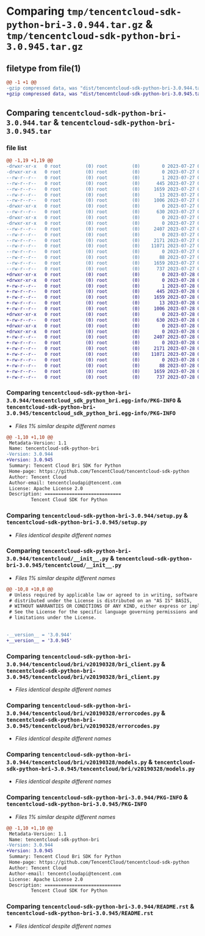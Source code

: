 # Comparing `tmp/tencentcloud-sdk-python-bri-3.0.944.tar.gz` & `tmp/tencentcloud-sdk-python-bri-3.0.945.tar.gz`

## filetype from file(1)

```diff
@@ -1 +1 @@
-gzip compressed data, was "dist/tencentcloud-sdk-python-bri-3.0.944.tar", last modified: Thu Jul 27 02:10:00 2023, max compression
+gzip compressed data, was "dist/tencentcloud-sdk-python-bri-3.0.945.tar", last modified: Fri Jul 28 00:22:30 2023, max compression
```

## Comparing `tencentcloud-sdk-python-bri-3.0.944.tar` & `tencentcloud-sdk-python-bri-3.0.945.tar`

### file list

```diff
@@ -1,19 +1,19 @@
-drwxr-xr-x   0 root         (0) root         (0)        0 2023-07-27 02:10:00.000000 tencentcloud-sdk-python-bri-3.0.944/
-drwxr-xr-x   0 root         (0) root         (0)        0 2023-07-27 02:10:00.000000 tencentcloud-sdk-python-bri-3.0.944/tencentcloud_sdk_python_bri.egg-info/
--rw-r--r--   0 root         (0) root         (0)        1 2023-07-27 02:10:00.000000 tencentcloud-sdk-python-bri-3.0.944/tencentcloud_sdk_python_bri.egg-info/dependency_links.txt
--rw-r--r--   0 root         (0) root         (0)      445 2023-07-27 02:10:00.000000 tencentcloud-sdk-python-bri-3.0.944/tencentcloud_sdk_python_bri.egg-info/SOURCES.txt
--rw-r--r--   0 root         (0) root         (0)     1659 2023-07-27 02:10:00.000000 tencentcloud-sdk-python-bri-3.0.944/tencentcloud_sdk_python_bri.egg-info/PKG-INFO
--rw-r--r--   0 root         (0) root         (0)       13 2023-07-27 02:10:00.000000 tencentcloud-sdk-python-bri-3.0.944/tencentcloud_sdk_python_bri.egg-info/top_level.txt
--rw-r--r--   0 root         (0) root         (0)     1006 2023-07-27 02:10:00.000000 tencentcloud-sdk-python-bri-3.0.944/setup.py
-drwxr-xr-x   0 root         (0) root         (0)        0 2023-07-27 02:10:00.000000 tencentcloud-sdk-python-bri-3.0.944/tencentcloud/
--rw-r--r--   0 root         (0) root         (0)      630 2023-07-27 02:10:00.000000 tencentcloud-sdk-python-bri-3.0.944/tencentcloud/__init__.py
-drwxr-xr-x   0 root         (0) root         (0)        0 2023-07-27 02:10:00.000000 tencentcloud-sdk-python-bri-3.0.944/tencentcloud/bri/
-drwxr-xr-x   0 root         (0) root         (0)        0 2023-07-27 02:10:00.000000 tencentcloud-sdk-python-bri-3.0.944/tencentcloud/bri/v20190328/
--rw-r--r--   0 root         (0) root         (0)     2407 2023-07-27 02:10:00.000000 tencentcloud-sdk-python-bri-3.0.944/tencentcloud/bri/v20190328/bri_client.py
--rw-r--r--   0 root         (0) root         (0)        0 2023-07-27 02:10:00.000000 tencentcloud-sdk-python-bri-3.0.944/tencentcloud/bri/v20190328/__init__.py
--rw-r--r--   0 root         (0) root         (0)     2171 2023-07-27 02:10:00.000000 tencentcloud-sdk-python-bri-3.0.944/tencentcloud/bri/v20190328/errorcodes.py
--rw-r--r--   0 root         (0) root         (0)    11071 2023-07-27 02:10:00.000000 tencentcloud-sdk-python-bri-3.0.944/tencentcloud/bri/v20190328/models.py
--rw-r--r--   0 root         (0) root         (0)        0 2023-07-27 02:10:00.000000 tencentcloud-sdk-python-bri-3.0.944/tencentcloud/bri/__init__.py
--rw-r--r--   0 root         (0) root         (0)       88 2023-07-27 02:10:00.000000 tencentcloud-sdk-python-bri-3.0.944/setup.cfg
--rw-r--r--   0 root         (0) root         (0)     1659 2023-07-27 02:10:00.000000 tencentcloud-sdk-python-bri-3.0.944/PKG-INFO
--rw-r--r--   0 root         (0) root         (0)      737 2023-07-27 02:10:00.000000 tencentcloud-sdk-python-bri-3.0.944/README.rst
+drwxr-xr-x   0 root         (0) root         (0)        0 2023-07-28 00:22:30.000000 tencentcloud-sdk-python-bri-3.0.945/
+drwxr-xr-x   0 root         (0) root         (0)        0 2023-07-28 00:22:30.000000 tencentcloud-sdk-python-bri-3.0.945/tencentcloud_sdk_python_bri.egg-info/
+-rw-r--r--   0 root         (0) root         (0)        1 2023-07-28 00:22:30.000000 tencentcloud-sdk-python-bri-3.0.945/tencentcloud_sdk_python_bri.egg-info/dependency_links.txt
+-rw-r--r--   0 root         (0) root         (0)      445 2023-07-28 00:22:30.000000 tencentcloud-sdk-python-bri-3.0.945/tencentcloud_sdk_python_bri.egg-info/SOURCES.txt
+-rw-r--r--   0 root         (0) root         (0)     1659 2023-07-28 00:22:30.000000 tencentcloud-sdk-python-bri-3.0.945/tencentcloud_sdk_python_bri.egg-info/PKG-INFO
+-rw-r--r--   0 root         (0) root         (0)       13 2023-07-28 00:22:30.000000 tencentcloud-sdk-python-bri-3.0.945/tencentcloud_sdk_python_bri.egg-info/top_level.txt
+-rw-r--r--   0 root         (0) root         (0)     1006 2023-07-28 00:22:30.000000 tencentcloud-sdk-python-bri-3.0.945/setup.py
+drwxr-xr-x   0 root         (0) root         (0)        0 2023-07-28 00:22:30.000000 tencentcloud-sdk-python-bri-3.0.945/tencentcloud/
+-rw-r--r--   0 root         (0) root         (0)      630 2023-07-28 00:22:30.000000 tencentcloud-sdk-python-bri-3.0.945/tencentcloud/__init__.py
+drwxr-xr-x   0 root         (0) root         (0)        0 2023-07-28 00:22:30.000000 tencentcloud-sdk-python-bri-3.0.945/tencentcloud/bri/
+drwxr-xr-x   0 root         (0) root         (0)        0 2023-07-28 00:22:30.000000 tencentcloud-sdk-python-bri-3.0.945/tencentcloud/bri/v20190328/
+-rw-r--r--   0 root         (0) root         (0)     2407 2023-07-28 00:22:30.000000 tencentcloud-sdk-python-bri-3.0.945/tencentcloud/bri/v20190328/bri_client.py
+-rw-r--r--   0 root         (0) root         (0)        0 2023-07-28 00:22:30.000000 tencentcloud-sdk-python-bri-3.0.945/tencentcloud/bri/v20190328/__init__.py
+-rw-r--r--   0 root         (0) root         (0)     2171 2023-07-28 00:22:30.000000 tencentcloud-sdk-python-bri-3.0.945/tencentcloud/bri/v20190328/errorcodes.py
+-rw-r--r--   0 root         (0) root         (0)    11071 2023-07-28 00:22:30.000000 tencentcloud-sdk-python-bri-3.0.945/tencentcloud/bri/v20190328/models.py
+-rw-r--r--   0 root         (0) root         (0)        0 2023-07-28 00:22:30.000000 tencentcloud-sdk-python-bri-3.0.945/tencentcloud/bri/__init__.py
+-rw-r--r--   0 root         (0) root         (0)       88 2023-07-28 00:22:30.000000 tencentcloud-sdk-python-bri-3.0.945/setup.cfg
+-rw-r--r--   0 root         (0) root         (0)     1659 2023-07-28 00:22:30.000000 tencentcloud-sdk-python-bri-3.0.945/PKG-INFO
+-rw-r--r--   0 root         (0) root         (0)      737 2023-07-28 00:22:30.000000 tencentcloud-sdk-python-bri-3.0.945/README.rst
```

### Comparing `tencentcloud-sdk-python-bri-3.0.944/tencentcloud_sdk_python_bri.egg-info/PKG-INFO` & `tencentcloud-sdk-python-bri-3.0.945/tencentcloud_sdk_python_bri.egg-info/PKG-INFO`

 * *Files 1% similar despite different names*

```diff
@@ -1,10 +1,10 @@
 Metadata-Version: 1.1
 Name: tencentcloud-sdk-python-bri
-Version: 3.0.944
+Version: 3.0.945
 Summary: Tencent Cloud Bri SDK for Python
 Home-page: https://github.com/TencentCloud/tencentcloud-sdk-python
 Author: Tencent Cloud
 Author-email: tencentcloudapi@tencent.com
 License: Apache License 2.0
 Description: ============================
         Tencent Cloud SDK for Python
```

### Comparing `tencentcloud-sdk-python-bri-3.0.944/setup.py` & `tencentcloud-sdk-python-bri-3.0.945/setup.py`

 * *Files identical despite different names*

### Comparing `tencentcloud-sdk-python-bri-3.0.944/tencentcloud/__init__.py` & `tencentcloud-sdk-python-bri-3.0.945/tencentcloud/__init__.py`

 * *Files 1% similar despite different names*

```diff
@@ -10,8 +10,8 @@
 # Unless required by applicable law or agreed to in writing, software
 # distributed under the License is distributed on an "AS IS" BASIS,
 # WITHOUT WARRANTIES OR CONDITIONS OF ANY KIND, either express or implied.
 # See the License for the specific language governing permissions and
 # limitations under the License.
 
 
-__version__ = '3.0.944'
+__version__ = '3.0.945'
```

### Comparing `tencentcloud-sdk-python-bri-3.0.944/tencentcloud/bri/v20190328/bri_client.py` & `tencentcloud-sdk-python-bri-3.0.945/tencentcloud/bri/v20190328/bri_client.py`

 * *Files identical despite different names*

### Comparing `tencentcloud-sdk-python-bri-3.0.944/tencentcloud/bri/v20190328/errorcodes.py` & `tencentcloud-sdk-python-bri-3.0.945/tencentcloud/bri/v20190328/errorcodes.py`

 * *Files identical despite different names*

### Comparing `tencentcloud-sdk-python-bri-3.0.944/tencentcloud/bri/v20190328/models.py` & `tencentcloud-sdk-python-bri-3.0.945/tencentcloud/bri/v20190328/models.py`

 * *Files identical despite different names*

### Comparing `tencentcloud-sdk-python-bri-3.0.944/PKG-INFO` & `tencentcloud-sdk-python-bri-3.0.945/PKG-INFO`

 * *Files 1% similar despite different names*

```diff
@@ -1,10 +1,10 @@
 Metadata-Version: 1.1
 Name: tencentcloud-sdk-python-bri
-Version: 3.0.944
+Version: 3.0.945
 Summary: Tencent Cloud Bri SDK for Python
 Home-page: https://github.com/TencentCloud/tencentcloud-sdk-python
 Author: Tencent Cloud
 Author-email: tencentcloudapi@tencent.com
 License: Apache License 2.0
 Description: ============================
         Tencent Cloud SDK for Python
```

### Comparing `tencentcloud-sdk-python-bri-3.0.944/README.rst` & `tencentcloud-sdk-python-bri-3.0.945/README.rst`

 * *Files identical despite different names*


